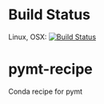 # Build Status

Linux, OSX: [![Build
Status](https://travis-ci.org/csdms-stack/pymt-recipe.svg?branch=master)](https://travis-ci.org/csdms-stack/pymt-recipe)

# pymt-recipe
Conda recipe for pymt
